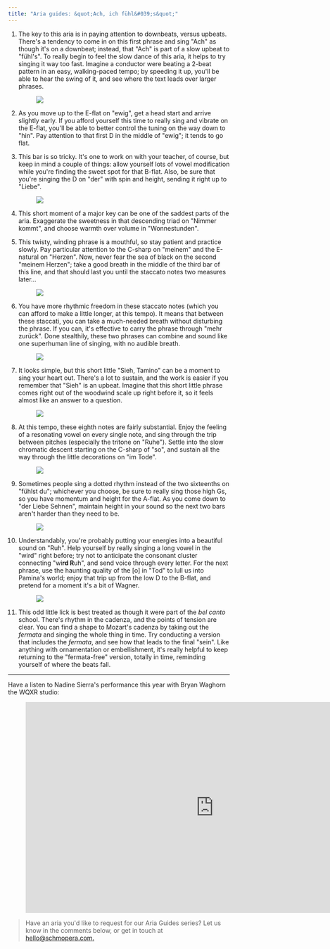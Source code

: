 ```yaml
---
title: "Aria guides: &quot;Ach, ich fühl&#039;s&quot;"
---
```


1. The key to this aria is in paying attention to downbeats, versus upbeats. There's a tendency to come in on this first phrase and sing "Ach" as though it's on a downbeat; instead, that "Ach" is part of a slow upbeat to "fühl's". To really begin to feel the slow dance of this aria, it helps to try singing it way too fast. Imagine a conductor were beating a 2-beat pattern in an easy, walking-paced tempo; by speeding it up, you'll be able to hear the swing of it, and see where the text leads over larger phrases.<figure data-type="image">![](/webhook-uploads/1480432576805/Aria-Guide---Ach-ich-fuhls---annotated---1.5.jpg)</figure>

2. As you move up to the E-flat on "ewig", get a head start and arrive slightly early. If you afford yourself this time to really sing and vibrate on the E-flat, you'll be able to better control the tuning on the way down to "hin". Pay attention to that first D in the middle of "ewig"; it tends to go flat.

3. This bar is so tricky. It's one to work on with your teacher, of course, but keep in mind a couple of things: allow yourself lots of vowel modification while you're finding the sweet spot for that B-flat. Also, be sure that you're singing the D on "der" with spin and height, sending it right up to "Liebe".<figure data-type="image">![](/webhook-uploads/1480432592452/Aria-Guide---Ach-ich-fuhls---annotated---1.75.jpg)</figure>

4. This short moment of a major key can be one of the saddest parts of the aria. Exaggerate the sweetness in that descending triad on "Nimmer kommt", and choose warmth over volume in "Wonnestunden".

5. This twisty, winding phrase is a mouthful, so stay patient and practice slowly. Pay particular attention to the C-sharp on "meinem" and the E-natural on "Herzen". Now, never fear the sea of black on the second "meinem Herzen"; take a good breath in the middle of the third bar of this line, and that should last you until the staccato notes two measures later...<figure data-type="image">
![](/webhook-uploads/1480432611683/Aria-Guide---Ach-ich-fuhls---annotated---2.5.jpg)</figure>

6. You have more rhythmic freedom in these staccato notes (which you can afford to make a little longer, at this tempo). It means that between these staccati, you can take a much-needed breath without disturbing the phrase. If you can, it's effective to carry the phrase through "mehr zurück". Done stealthily, these two phrases can combine and sound like one superhuman line of singing, with no audible breath.<figure data-type="image">![](/webhook-uploads/1480432625598/Aria-Guide---Ach-ich-fuhls---annotated---2.75.jpg)</figure>

7. It looks simple, but this short little "Sieh, Tamino" can be a moment to sing your heart out. There's a lot to sustain, and the work is easier if you remember that "Sieh" is an upbeat. Imagine that this short little phrase comes right out of the woodwind scale up right before it, so it feels almost like an answer to a question.<figure data-type="image">![](/webhook-uploads/1480432641686/Aria-Guide---Achi-ich-fuhls---annotated---3.jpg)
</figure>

8. At this tempo, these eighth notes are fairly substantial. Enjoy the feeling of a resonating vowel on every single note, and sing through the trip between pitches (especially the tritone on "Ruhe"). Settle into the slow chromatic descent starting on the C-sharp of "so", and sustain all the way through the little decorations on "im Tode".<figure data-type="image">![](/webhook-uploads/1480432748220/Aria-Guide---Achi-ich-fuhls---annotated--4.75.jpg)</figure>

9. Sometimes people sing a dotted rhythm instead of the two sixteenths on "fühlst du"; whichever you choose, be sure to really sing those high Gs, so you have momentum and height for the A-flat. As you come down to "der Liebe Sehnen", maintain height in your sound so the next two bars aren't harder than they need to be.<figure data-type="image">![](/webhook-uploads/1480432672229/Aria-Guide---Achi-ich-fuhls---annotated--4.5.jpg)</figure>

10. Understandably, you're probably putting your energies into a beautiful sound on "Ruh". Help yourself by really singing a long vowel in the "wird" right before; try not to anticipate the consonant cluster connecting "wi**rd R**uh", and send voice through every letter. For the next phrase, use the haunting quality of the [o] in "Tod" to lull us into Pamina's world; enjoy that trip up from the low D to the B-flat, and pretend for a moment it's a bit of Wagner.<figure data-type="image">![](/webhook-uploads/1480432762430/Aria-Guide---Achi-ich-fuhls---annotated--5.jpg)</figure>

11. This odd little lick is best treated as though it were part of the *bel canto* school. There's rhythm in the cadenza, and the points of tension are clear. You can find a shape to Mozart's cadenza by taking out the *fermata* and singing the whole thing in time. Try conducting a version that includes the *fermata*, and see how that leads to the final "sein". Like anything with ornamentation or embellishment, it's really helpful to keep returning to the "fermata-free" version, totally in time, reminding yourself of where the beats fall.

***
Have a listen to Nadine Sierra's performance this year with Bryan Waghorn the WQXR studio:

<figure data-type="video">
<iframe width="854" height="480" src="https://www.youtube.com/embed/cu0BmPXZ6dI" frameborder="0" allowfullscreen></iframe>
</figure>

>Have an aria you'd like to request for our Aria Guides series? Let us know in the comments below, or get in touch at [hello@schmopera.com.](mailto:hello@schmopera.com)
